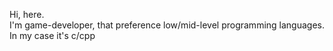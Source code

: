 Hi, here.                                                                                     <br>
I'm game-developer, that preference low/mid-level programming languages. In my case it's c/cpp

